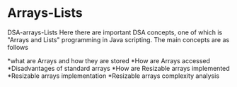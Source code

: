 # Arrays-Lists
DSA-arrays-Lists 
Here there are important DSA concepts, one of which is "Arrays and Lists" programming in Java scripting. The main concepts are as follows

*what are Arrays and how they are stored
*How are Arrays accessed
*Disadvantages of standard arrays
*How are Resizable arrays implemented
*Resizable arrays implementation
*Resizable arrays complexity analysis
